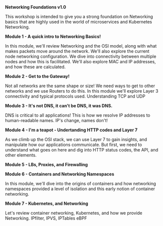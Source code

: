 **Networking Foundations v1.0**

This workshop is intended to give you a strong foundation on Networking basics that are highly used in the world of microservices and Kubernetes Networking.

**Module 1 - A quick intro to Networking Basics!**

In this module, we'll review Networking and the OSI model, along with what makes packets move around the network. 
We'll also explore the current node networking configuration.
We dive into connectivity between multiple nodes and how this is facilitated. We'll also explore MAC and IP addresses, and how these are calculated.

**Module 2 - Get to the Gateway!**

Not all networks are the same shape or size! We need ways to get to other networks and we use Routers to do this. In this module we'll explore Layer 3 connectivity and typical protocols used. Understanding TCP and UDP

**Module 3 - It's not DNS, it can't be DNS, it was DNS.**

DNS is critical to all applications! This is how we resolve IP addresses to human-readable names. IP's change, names don't!

**Module 4 - I'm a teapot - Undertanding HTTP codes and Layer 7**

As we climb up the OSI stack, we can use Layer 7 to gain insights, and manipulate how our applications communicate. But first, we need to understand what goes on here and dig into HTTP status codes, the API, and other elements.

**Module 5 - LBs, Proxies, and Firewalling**

**Module 6 - Containers and Networking Namespaces**

In this module, we'll dive into the origins of containers and how networking namespaces provided a level of isolation and this early notion of container networking.

**Module 7 - Kubernetes, and Networking**

Let's review container networking, Kubernetes, and how we provide Networking.
IPfilter, IPVS, IPTables
eBPF
